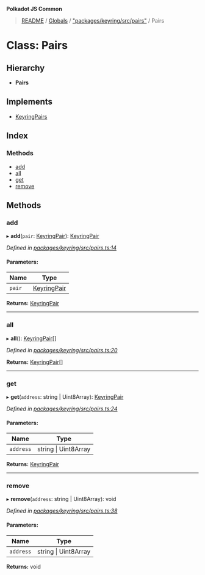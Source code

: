 **Polkadot JS Common**

> [README](../README.md) / [Globals](../globals.md) / ["packages/keyring/src/pairs"](../modules/_packages_keyring_src_pairs_.md) / Pairs

# Class: Pairs

## Hierarchy

* **Pairs**

## Implements

* [KeyringPairs](../interfaces/_packages_keyring_src_types_.keyringpairs.md)

## Index

### Methods

* [add](_packages_keyring_src_pairs_.pairs.md#add)
* [all](_packages_keyring_src_pairs_.pairs.md#all)
* [get](_packages_keyring_src_pairs_.pairs.md#get)
* [remove](_packages_keyring_src_pairs_.pairs.md#remove)

## Methods

### add

▸ **add**(`pair`: [KeyringPair](../interfaces/_packages_keyring_src_types_.keyringpair.md)): [KeyringPair](../interfaces/_packages_keyring_src_types_.keyringpair.md)

*Defined in [packages/keyring/src/pairs.ts:14](https://github.com/polkadot-js/common/blob/aff78c2e/packages/keyring/src/pairs.ts#L14)*

#### Parameters:

Name | Type |
------ | ------ |
`pair` | [KeyringPair](../interfaces/_packages_keyring_src_types_.keyringpair.md) |

**Returns:** [KeyringPair](../interfaces/_packages_keyring_src_types_.keyringpair.md)

___

### all

▸ **all**(): [KeyringPair](../interfaces/_packages_keyring_src_types_.keyringpair.md)[]

*Defined in [packages/keyring/src/pairs.ts:20](https://github.com/polkadot-js/common/blob/aff78c2e/packages/keyring/src/pairs.ts#L20)*

**Returns:** [KeyringPair](../interfaces/_packages_keyring_src_types_.keyringpair.md)[]

___

### get

▸ **get**(`address`: string \| Uint8Array): [KeyringPair](../interfaces/_packages_keyring_src_types_.keyringpair.md)

*Defined in [packages/keyring/src/pairs.ts:24](https://github.com/polkadot-js/common/blob/aff78c2e/packages/keyring/src/pairs.ts#L24)*

#### Parameters:

Name | Type |
------ | ------ |
`address` | string \| Uint8Array |

**Returns:** [KeyringPair](../interfaces/_packages_keyring_src_types_.keyringpair.md)

___

### remove

▸ **remove**(`address`: string \| Uint8Array): void

*Defined in [packages/keyring/src/pairs.ts:38](https://github.com/polkadot-js/common/blob/aff78c2e/packages/keyring/src/pairs.ts#L38)*

#### Parameters:

Name | Type |
------ | ------ |
`address` | string \| Uint8Array |

**Returns:** void
